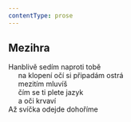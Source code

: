 ```yaml
---
contentType: prose
---
```


## Mezihra

Hanblivě sedím naproti tobě  
     na klopení očí si připadám ostrá  
     mezitím mluvíš  
     čím se ti plete jazyk  
     a oči krvaví  
Až svíčka odejde dohoříme
